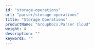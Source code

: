 ```yaml
---
id: "storage-operations"
url: "parser/storage-operations"
title: "Storage Operations"
productName: "GroupDocs.Parser Cloud"
weight: 4
description: ""
keywords: ""
---
```

